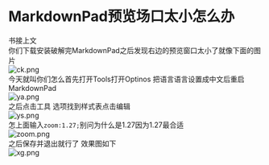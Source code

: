 # MarkdownPad预览场口太小怎么办
书接上文  
你们下载安装破解完MarkdownPad之后发现右边的预览窗口太小了就像下面的图片  
![ck.png](https://s2.loli.net/2024/07/05/G65WmPfeEDAvHq2.png)  
今天就叫你们怎么首先打开Tools打开Optinos
把语言语言设置成中文后重启MarkdownPad  
![ya.png](https://s2.loli.net/2024/07/05/ira6HN1MGIAkjgQ.png)  
之后点击工具 选项找到样式表点击编辑  
![ys.png](https://s2.loli.net/2024/07/05/JLubDoQzWkmfZBR.png)  
怎上面输入`zoom:1.27;`别问为什么是1.27因为1.27最合适  
![zoom.png](https://s2.loli.net/2024/07/05/TfvlNYF7WwBjZO3.png)  
之后保存并退出就行了
效果图如下  
![xg.png](https://s2.loli.net/2024/07/05/kZajSPevEgpMwd4.png)